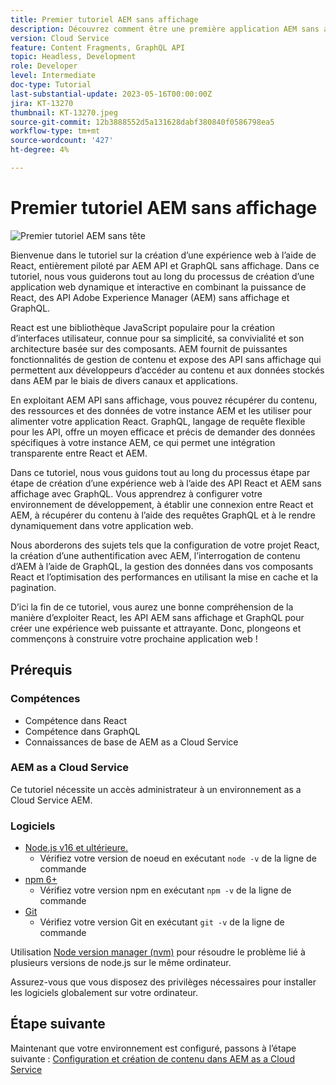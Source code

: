 ```yaml
---
title: Premier tutoriel AEM sans affichage
description: Découvrez comment être une première application AEM sans affichage.
version: Cloud Service
feature: Content Fragments, GraphQL API
topic: Headless, Development
role: Developer
level: Intermediate
doc-type: Tutorial
last-substantial-update: 2023-05-16T00:00:00Z
jira: KT-13270
thumbnail: KT-13270.jpeg
source-git-commit: 12b3888552d5a131628dabf380840f0586798ea5
workflow-type: tm+mt
source-wordcount: '427'
ht-degree: 4%

---
```



# Premier tutoriel AEM sans affichage

![Premier tutoriel AEM sans tête](./assets/overview/overview.png)

Bienvenue dans le tutoriel sur la création d’une expérience web à l’aide de React, entièrement piloté par AEM API et GraphQL sans affichage. Dans ce tutoriel, nous vous guiderons tout au long du processus de création d’une application web dynamique et interactive en combinant la puissance de React, des API Adobe Experience Manager (AEM) sans affichage et GraphQL.

React est une bibliothèque JavaScript populaire pour la création d’interfaces utilisateur, connue pour sa simplicité, sa convivialité et son architecture basée sur des composants. AEM fournit de puissantes fonctionnalités de gestion de contenu et expose des API sans affichage qui permettent aux développeurs d’accéder au contenu et aux données stockés dans AEM par le biais de divers canaux et applications.

En exploitant AEM API sans affichage, vous pouvez récupérer du contenu, des ressources et des données de votre instance AEM et les utiliser pour alimenter votre application React. GraphQL, langage de requête flexible pour les API, offre un moyen efficace et précis de demander des données spécifiques à votre instance AEM, ce qui permet une intégration transparente entre React et AEM.

Dans ce tutoriel, nous vous guidons tout au long du processus étape par étape de création d’une expérience web à l’aide des API React et AEM sans affichage avec GraphQL. Vous apprendrez à configurer votre environnement de développement, à établir une connexion entre React et AEM, à récupérer du contenu à l’aide des requêtes GraphQL et à le rendre dynamiquement dans votre application web.

Nous aborderons des sujets tels que la configuration de votre projet React, la création d’une authentification avec AEM, l’interrogation de contenu d’AEM à l’aide de GraphQL, la gestion des données dans vos composants React et l’optimisation des performances en utilisant la mise en cache et la pagination.

D’ici la fin de ce tutoriel, vous aurez une bonne compréhension de la manière d’exploiter React, les API AEM sans affichage et GraphQL pour créer une expérience web puissante et attrayante. Donc, plongeons et commençons à construire votre prochaine application web !

## Prérequis

### Compétences

+ Compétence dans React
+ Compétence dans GraphQL
+ Connaissances de base de AEM as a Cloud Service

### AEM as a Cloud Service

Ce tutoriel nécessite un accès administrateur à un environnement as a Cloud Service AEM.

### Logiciels

+ [Node.js v16 et ultérieure.](https://nodejs.org/en/)
   + Vérifiez votre version de noeud en exécutant `node -v` de la ligne de commande
+ [npm 6+](https://www.npmjs.com/)
   + Vérifiez votre version npm en exécutant `npm -v` de la ligne de commande
+ [Git](https://git-scm.com/)
   + Vérifiez votre version Git en exécutant `git -v` de la ligne de commande

Utilisation [Node version manager (nvm)](https://github.com/nvm-sh/nvm) pour résoudre le problème lié à plusieurs versions de node.js sur le même ordinateur.

Assurez-vous que vous disposez des privilèges nécessaires pour installer les logiciels globalement sur votre ordinateur.

## Étape suivante

Maintenant que votre environnement est configuré, passons à l’étape suivante : [Configuration et création de contenu dans AEM as a Cloud Service](./1-content-modeling.md)
